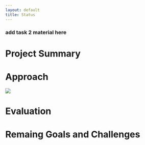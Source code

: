 ```yaml
---
layout: default
title: Status
---
```




### add task 2 material here


# Project Summary


# Approach
![][1]

# Evaluation


# Remaing Goals and Challenges

[1]:	https://github.com/Moe202/Reward-Finder/blob/master/images/level1.jpeg